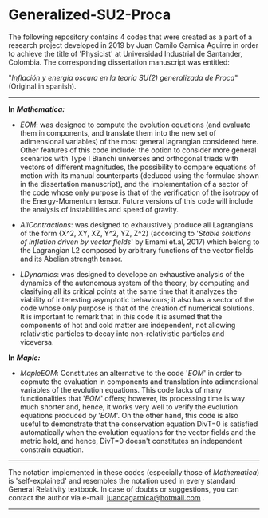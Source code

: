 # Generalized-SU2-Proca

The following repository contains 4 codes that were created as a part of a research project developed in 2019 by Juan Camilo Garnica Aguirre in order to achieve the title of 'Physicist' at Universidad Industrial de Santander, Colombia.  The corresponding dissertation manuscript was entitled:

"_Inflación y energía oscura en la teoría SU(2) generalizada de Proca_" (Original in spanish).

_ _ _

**In** ***Mathematica:***

* _EOM_: was designed to compute the evolution equations (and evaluate them in components, and translate them into the new set of adimensional variables) of the most general lagrangian considered here. Other features of this code include: the option to consider more general scenarios with Type I Bianchi universes and orthogonal triads with vectors of different magnitudes, the possibility to compare equations of motion with its manual counterparts (deduced using the formulae shown in the dissertation manuscript), and the implementation of a sector of the code whose only purpose is that of the verification of the isotropy of the Energy-Momentum tensor. Future versions of this code will include the analysis of instabilities and speed of gravity.

* _AllContractions_: was designed to exhaustively produce all Lagrangians of the form {X^2, XY, XZ, Y^2, YZ, Z^2} (according to '_Stable solutions of inflation driven by vector fields_' by Emami et.al, 2017) which belong to the Lagrangian L2 composed by arbitrary functions of the vector fields and its Abelian strength tensor.

* _LDynamics_: was designed to develope an exhaustive analysis of the dynamics of the autonomous system of the theory, by computing and clasifying all its critical points at the same time that it analyzes the viability of interesting asymptotic behaviours; it also has a sector of the code whose only purpose is that of the creation of numerical solutions. It is important to remark that in this code it is asumed that the components of hot and cold matter are independent, not allowing relativistic particles to decay into non-relativistic particles and viceversa.


**In** ***Maple:***
* _MapleEOM_: Constitutes an alternative to the code '_EOM_' in order to copmute the evaluation in components and translation into adimensional variables of the evolution equations. This code lacks of many functionalities that '_EOM_' offers; however, its processing time is way much shorter and, hence, it works very well to verify the evolution equations produced by '_EOM_'. On the other hand, this code is also useful to demonstrate that the conservation equation DivT=0 is satisfied automatically when the evolution equations for the vector fields and the metric hold, and hence, DivT=0 doesn't constitutes an independent constrain equation.


_ _ _ 

The notation implemented in these codes (especially those of _Mathematica_) is 'self-explained' and resembles the notation used in every standard General Relativity textbook. In case of doubts or suggestions, you can contact the author via e-mail: juancagarnica@hotmail.com .

- - -
